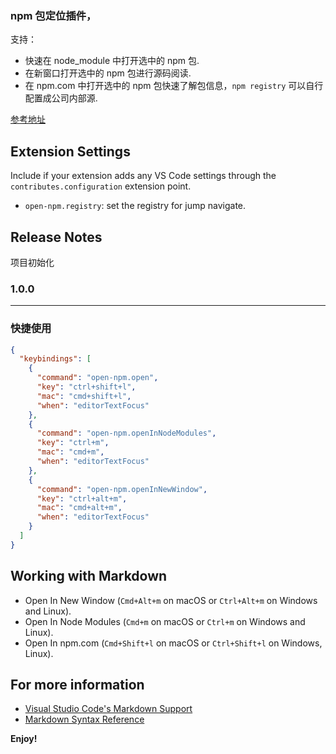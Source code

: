 ### npm 包定位插件，

支持：

- 快速在 node_module 中打开选中的 npm 包.
- 在新窗口打开选中的 npm 包进行源码阅读.
- 在 npm.com 中打开选中的 npm 包快速了解包信息，`npm registry` 可以自行配置成公司内部源.

[参考地址](https://code.visualstudio.com/api/get-started/your-first-extension)

## Extension Settings

Include if your extension adds any VS Code settings through the `contributes.configuration` extension point.

- `open-npm.registry`: set the registry for jump navigate.

## Release Notes

项目初始化

### 1.0.0

---

### 快捷使用

```json
{
  "keybindings": [
    {
      "command": "open-npm.open",
      "key": "ctrl+shift+l",
      "mac": "cmd+shift+l",
      "when": "editorTextFocus"
    },
    {
      "command": "open-npm.openInNodeModules",
      "key": "ctrl+m",
      "mac": "cmd+m",
      "when": "editorTextFocus"
    },
    {
      "command": "open-npm.openInNewWindow",
      "key": "ctrl+alt+m",
      "mac": "cmd+alt+m",
      "when": "editorTextFocus"
    }
  ]
}
```

## Working with Markdown

- Open In New Window (`Cmd+Alt+m` on macOS or `Ctrl+Alt+m` on Windows and Linux).
- Open In Node Modules (`Cmd+m` on macOS or `Ctrl+m` on Windows and Linux).
- Open In npm.com (`Cmd+Shift+l` on macOS
  or `Ctrl+Shift+l` on Windows, Linux).

## For more information

- [Visual Studio Code's Markdown Support](http://code.visualstudio.com/docs/languages/markdown)
- [Markdown Syntax Reference](https://help.github.com/articles/markdown-basics/)

**Enjoy!**
